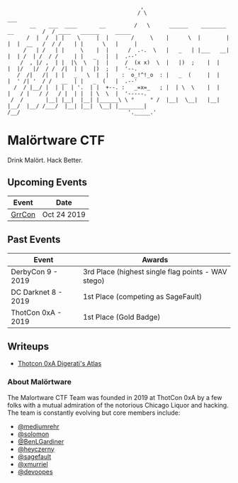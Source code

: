 ```
                                          ,
                                         / \                                        ___
       __    ___  ____       __         /   \      ______    ________   __         /  / ____   ______     _____
      /  |  /  | |    \     |  |       /     \    |      \  |        | |  |  __   /  / /    | |      \   |     |
     /   | /   | |     \    |  |      /  .-.  \   |   _   | |___   __| |  | /  | /  / /     | |   _   |  |  .--'
    /  , |/ ,  | |  |\  \   |  |     /  (x x)  \  |   |)  ;    |  |    |  |/   |/  / /  /|  | |   |)  ;  |  '--.
   /  /|   /|  | |   _   \  |  |    :  o_!^!_o  : |   _  (     |  |    |  ' /| '  / /   __  | |   _  (   |  .--'
  /  / |__/ |  | |  | '.  | |  +--. :   _=x=_   ; |  | \  \    |  |    |   / |   / /   / |  | |  | \  \  |  '-----.
 /  /       |__| |__|  |__| |______\ \ °     ° /  |__|  \__|   |__|    |__/  |__/ /___/  |__| |__|  \__| |________|
/__/                                  '._____.'
```
Malörtware CTF
==============

Drink Malört. Hack Better.

## Upcoming Events

| Event  | Date |
| ------------- | ------------- |
| [GrrCon](https://GrrCon.com) | Oct 24 2019 |

## Past Events

| Event  | Awards |
| ------------- | ------------- |
| DerbyCon 9 - 2019 | 3rd Place (highest single flag points - WAV stego)|
| DC Darknet 8 - 2019 | 1st Place (competing as SageFault) |
| ThotCon 0xA - 2019 | 1st Place (Gold Badge) |

## Writeups

- [Thotcon 0xA Digerati's Atlas](https://blog.rehr.io/Thotcon-0xA-Digeratis-Atlas-Write-up/)

### About Malörtware

The Malortware CTF Team was founded in 2019 at ThotCon 0xA by a few folks with a mutual admiration of the notorious Chicago Liquor and hacking. The team is constantly evolving but core members include:

- [@mediumrehr](https://www.twitter.com/mediumrehr)
- [@solomon](https://www.twitter.com/__solomon__)
- [@BenLGardiner](https://www.twitter.com/BenLGardiner)
- [@heyczerny](https://www.twitter.com/heyczerny)
- [@sagefault](https://www.twitter.com/sagefault)
- [@xmurriel](https://www.twitter.com/xmurriel)
- [@devoopes](https://www.twitter.com/devoopes)
